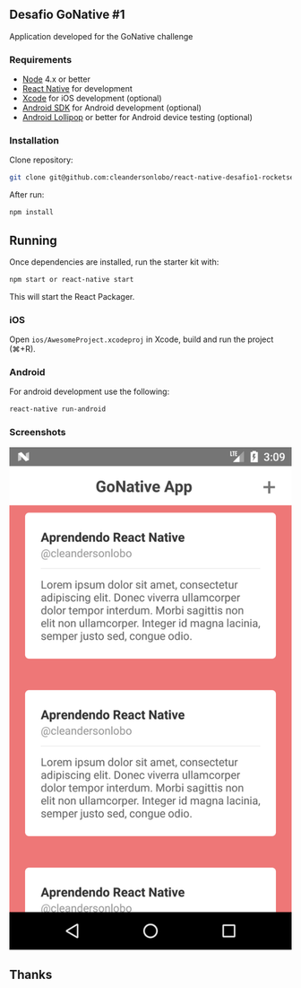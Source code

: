## Desafio GoNative #1
Application developed for the GoNative challenge

### Requirements

- [Node](https://nodejs.org) 4.x or better
- [React Native](http://facebook.github.io/react-native/docs/getting-started.html) for development
- [Xcode](https://developer.apple.com/xcode/) for iOS development (optional)
- [Android SDK](https://developer.android.com/sdk/) for Android development (optional)
- [Android Lollipop](https://www.android.com/versions/lollipop-5-0/) or better for Android device testing (optional)

### Installation

Clone repository:
```sh
git clone git@github.com:cleandersonlobo/react-native-desafio1-rocketseat.git
```
After run:
```sh
npm install
```

## Running

Once dependencies are installed, run the starter kit with:

```sh
npm start or react-native start
```

This will start the React Packager.

### iOS

Open `ios/AwesomeProject.xcodeproj` in Xcode, build and run the project (⌘+R).

### Android

For android development use the following:

```sh
react-native run-android
```

### Screenshots
![Main screen](screen.png)


## Thanks 